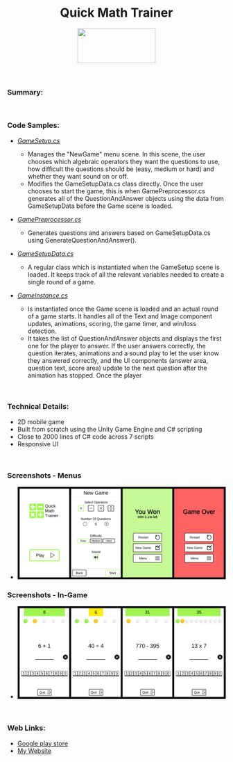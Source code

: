 <h1 align="center">Quick Math Trainer</h1>

<p align="center">
	<a href="https://play.google.com/store/apps/details?id=com.TeraKeySoftware.QuickMathTrainer" target="_blank">
	<img width="180" height="80" 
	src="https://play.google.com/intl/en_us/badges/static/images/badges/en_badge_web_generic.png" alt="">
	</a>
</p>

<br>

### Summary:

<br>

### Code Samples:

* _<a href="CodeSamples/GameSetup.cs" target="_blank">GameSetup.cs</a>_
	* Manages the "NewGame" menu scene. In this scene, the user chooses which algebraic operators they want the questions to use, how difficult the questions should be (easy, medium or hard) and whether they want sound on or off.
	* Modifies the GameSetupData.cs class directly. Once the user chooses to start the game, this is when  GamePreprocessor.cs generates all of the QuestionAndAnswer objects using the data from GameSetupData before the Game scene is loaded.
	

* _<a href="CodeSamples/GamePreprocessor.cs" target="_blank">GamePreprocessor.cs</a>_
	* Generates questions and answers based on GameSetupData.cs using GenerateQuestionAndAnswer().

	
* _<a href="CodeSamples/GameSetupData.cs" target="_blank">GameSetupData.cs</a>_
	* A regular class which is instantiated when the GameSetup scene is loaded. It keeps track of all the relevant variables needed to create a single round of a game.


* _<a href="CodeSamples/GameInstance.cs" target="_blank">GameInstance.cs</a>_
	* Is instantiated once the Game scene is loaded and an actual round of a game starts. It handles all of the Text and Image component updates, animations, scoring, the game timer, and win/loss detection.
	* It takes the list of QuestionAndAnswer objects and displays the first one for the player to answer. If the user answers correctly, the question iterates,  animations and a sound play to let the user know they answered correctly, and the UI components (answer area, question text, score area) update to the next question after the animation has stopped. Once the player 

<br>

### Technical Details:
* 2D mobile game
* Built from scratch using the Unity Game Engine and C# scripting
* Close to 2000 lines of C# code across 7 scripts
* Responsive UI

<br>

### Screenshots - Menus
* ![Screenshot](/Screenshots/Screenshot_Menus.jpg)</li>

### Screenshots - In-Game
* ![Screenshot](/Screenshots/Screenshot_Game.jpg)</li>

<br>

### Web Links:
* <a href="https://play.google.com/store/apps/details?id=com.TeraKeySoftware.QuickMathTrainer" target="_blank">Google play store</a>
* <a href="https://www.harjindercheema.com" target="_blank">My Website</a>
